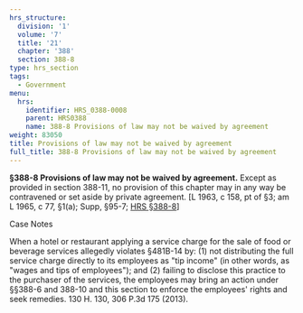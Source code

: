 ```yaml
---
hrs_structure:
  division: '1'
  volume: '7'
  title: '21'
  chapter: '388'
  section: 388-8
type: hrs_section
tags:
  - Government
menu:
  hrs:
    identifier: HRS_0388-0008
    parent: HRS0388
    name: 388-8 Provisions of law may not be waived by agreement
weight: 83050
title: Provisions of law may not be waived by agreement
full_title: 388-8 Provisions of law may not be waived by agreement
---
```

**§388-8 Provisions of law may not be waived by agreement.** Except as provided in section 388-11, no provision of this chapter may in any way be contravened or set aside by private agreement. [L 1963, c 158, pt of §3; am L 1965, c 77, §1(a); Supp, §95-7; [HRS §388-8](/title-21/chapter-388/section-388-8/)]

Case Notes

When a hotel or restaurant applying a service charge for the sale of food or beverage services allegedly violates §481B-14 by: (1) not distributing the full service charge directly to its employees as "tip income" (in other words, as "wages and tips of employees"); and (2) failing to disclose this practice to the purchaser of the services, the employees may bring an action under §§388-6 and 388-10 and this section to enforce the employees' rights and seek remedies. 130 H. 130, 306 P.3d 175 (2013).